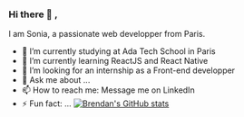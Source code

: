 ### Hi there 👋 ,

I am Sonia, a passionate web developper from Paris.

- 🔭 I’m currently studying at Ada Tech School in Paris
- 🌱 I’m currently learning ReactJS and React Native
- 🤔 I’m looking for an internship as a Front-end developper 
- 💬 Ask me about ...
- 📫 How to reach me: Message me on LinkedIn
- ⚡ Fun fact: ...
[![Brendan's GitHub stats](https://github-readme-stats.vercel.app/api?username=chellabisonia)](https://github.com/bltomlin/github-readme-stats)
